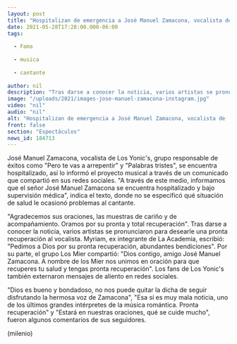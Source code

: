 ```yaml
---
layout: post
title: "Hospitalizan de emergencia a José Manuel Zamacona, vocalista de 'Los Yonic's'"
date: 2021-05-28T17:28:00.000-06:00
tags:
  
  - Fama
  
  - musica
  
  - cantante
  
author: nil
description: "Tras darse a conocer la noticia, varios artistas se pronunciaron en redes para desearle una pronta recuperación al icónico cantante. "
image: "/uploads/2021/images-jose-manuel-zamacona-instagram.jpg"
video: "nil"
audio: "nil"
alt: "Hospitalizan de emergencia a José Manuel Zamacona, vocalista de 'Los Yonic's'"
front: false
section: "Espectáculos"
news_id: 184713
---
```


José Manuel Zamacona, vocalista de Los Yonic's, grupo responsable de éxitos como "Pero te vas a arrepentir" y "Palabras tristes", se encuentra hospitalizado, así lo informó el proyecto musical a través de un comunicado que compartió en sus redes sociales.  "A través de este medio, informamos que el señor José Manuel Zamacona se encuentra hospitalizado y bajo supervisión médica", indica el texto, donde no se especificó qué situación de salud le ocasionó problemas al cantante. 

"Agradecemos sus oraciones, las muestras de cariño y de acompañamiento. Oramos por su pronta y total recuperación". 
Tras darse a conocer la noticia, varios artistas se pronunciaron para desearle una pronta recuperación al vocalista. Myriam, ex integrante de La Academia, escribió: "Pedimos a Dios por su pronta recuperación, abundantes bendiciones". Por su parte, el grupo Los Mier compartió: "Dios contigo, amigo José Manuel Zamacona. A nombre de los Mier nos unimos en oración para que recuperes tu salud y tengas pronta recuperación". Los fans de Los Yonic's también externaron mensajes de aliento en redes sociales. 

"Dios es bueno y bondadoso, no nos puede quitar la dicha de seguir disfrutando la hermosa voz de Zamacona", "Esa sí es muy mala noticia, uno de los últimos grandes intérpretes de la música romántica. Pronta recuperación" y "Estará en nuestras oraciones, qué se cuide mucho", fueron algunos comentarios de sus seguidores. 

(milenio)